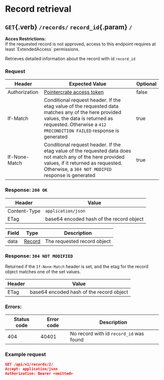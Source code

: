 <div class='panel fade js-scroll-anim' data-anim='fade'>

# Record retrieval

## `GET`{.verb} `/records/` `record_id`{.param} `/`

<div class='info-yellow'>
<b>Acces Restrictions:</b><br>
If the requested record is not approved, access to this endpoint requires at least `ExtendedAccess` permissions.
</div>

Retrieves detailed information about the record with id `record_id`

### Request

| Header        | Expected Value                                                                                                                                                                                              | Optional |
| ------------- | ----------------------------------------------------------------------------------------------------------------------------------------------------------------------------------------------------------- | -------- |
| Authorization | [Pointercrate access token](/documentation/#access-tokens)                                                                                                                                                  | false    |
| If-Match      | Conditional request header. If the etag value of the requested data matches any of the here provided values, the data is returned as requested. Otherwise a `412 PRECONDITION FAILED` response is generated | true     |
| If-None-Match | Conditional request header. If the etag value of the requested data does not match any of the here provided values, if it returned as requested. Otherwise, a `304 NOT MODIFED` response is generated       | true     |

### Response: `200 OK`

| Header       | Value                                    |
| ------------ | ---------------------------------------- |
| Content-Type | `application/json`                       |
| ETag         | base64 encoded hash of the record object |

| Field | Type                                     | Description                 |
| ----- | ---------------------------------------- | --------------------------- |
| data  | [Record](/documentation/objects/#record) | The requested record object |

### Response: `304 NOT MODIFIED`

Returned if the `If-None-Match` header is set, and the etag for the record object matches one of the set values.

| Header | Value                                    |
| ------ | ---------------------------------------- |
| ETag   | base64 encoded hash of the record object |

### Errors:

| Status code | Error code | Description                             |
| ----------- | ---------- | --------------------------------------- |
| 404         | 40401      | No record with id `record_id` was found |

### Example request

```json
GET /api/v1/records/2/
Accept: application/json
Authorization: Bearer <omitted>
```

</div>
